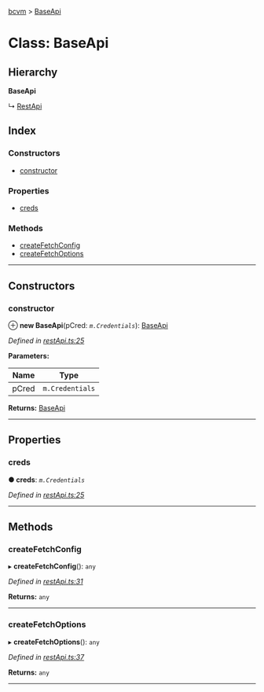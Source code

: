 [bcvm](../README.md) > [BaseApi](../classes/baseapi.md)

# Class: BaseApi

## Hierarchy

**BaseApi**

↳  [RestApi](restapi.md)

## Index

### Constructors

* [constructor](baseapi.md#constructor)

### Properties

* [creds](baseapi.md#creds)

### Methods

* [createFetchConfig](baseapi.md#createfetchconfig)
* [createFetchOptions](baseapi.md#createfetchoptions)

---

## Constructors

<a id="constructor"></a>

###  constructor

⊕ **new BaseApi**(pCred: *`m.Credentials`*): [BaseApi](baseapi.md)

*Defined in [restApi.ts:25](https://github.com/boardwalktech/Boardwalk-Client-Virtual-Machine-JS/blob/bd51c2e/typescript/src/restApi.ts#L25)*

**Parameters:**

| Name | Type |
| ------ | ------ |
| pCred | `m.Credentials` |

**Returns:** [BaseApi](baseapi.md)

___

## Properties

<a id="creds"></a>

###  creds

**● creds**: *`m.Credentials`*

*Defined in [restApi.ts:25](https://github.com/boardwalktech/Boardwalk-Client-Virtual-Machine-JS/blob/bd51c2e/typescript/src/restApi.ts#L25)*

___

## Methods

<a id="createfetchconfig"></a>

###  createFetchConfig

▸ **createFetchConfig**(): `any`

*Defined in [restApi.ts:31](https://github.com/boardwalktech/Boardwalk-Client-Virtual-Machine-JS/blob/bd51c2e/typescript/src/restApi.ts#L31)*

**Returns:** `any`

___
<a id="createfetchoptions"></a>

###  createFetchOptions

▸ **createFetchOptions**(): `any`

*Defined in [restApi.ts:37](https://github.com/boardwalktech/Boardwalk-Client-Virtual-Machine-JS/blob/bd51c2e/typescript/src/restApi.ts#L37)*

**Returns:** `any`

___

